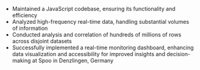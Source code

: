 * Maintained a JavaScript codebase, ensuring its functionality and efficiency
* Analyzed high-frequency real-time data, handling substantial volumes of information
* Conducted analysis and correlation of hundreds of millions of rows across disjoint datasets
* Successfully implemented a real-time monitoring dashboard, enhancing data visualization and accessibility for improved insights and decision-making at Spoo in Denzlingen, Germany